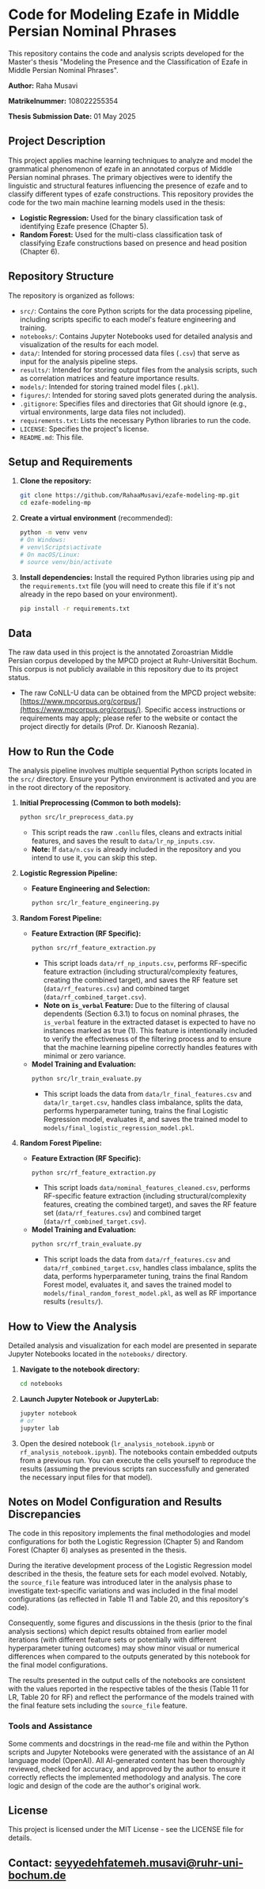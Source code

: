 # Code for Modeling Ezafe in Middle Persian Nominal Phrases

This repository contains the code and analysis scripts developed for the Master's thesis "Modeling the Presence and the Classification of Ezafe in Middle Persian Nominal Phrases".

**Author:** Raha Musavi

**Matrikelnummer:** 108022255354

**Thesis Submission Date:** 01 May 2025

## Project Description

This project applies machine learning techniques to analyze and model the grammatical phenomenon of ezafe in an annotated corpus of Middle Persian nominal phrases. The primary objectives were to identify the linguistic and structural features influencing the presence of ezafe and to classify different types of ezafe constructions. This repository provides the code for the two main machine learning models used in the thesis:

*   **Logistic Regression:** Used for the binary classification task of identifying Ezafe presence (Chapter 5).
*   **Random Forest:** Used for the multi-class classification task of classifying Ezafe constructions based on presence and head position (Chapter 6).

## Repository Structure

The repository is organized as follows:

*   `src/`: Contains the core Python scripts for the data processing pipeline, including scripts specific to each model's feature engineering and training.
*   `notebooks/`: Contains Jupyter Notebooks used for detailed analysis and visualization of the results for each model.
*   `data/`: Intended for storing processed data files (`.csv`) that serve as input for the analysis pipeline steps.
*   `results/`: Intended for storing output files from the analysis scripts, such as correlation matrices and feature importance results.
*   `models/`: Intended for storing trained model files (`.pkl`).
*   `figures/`: Intended for storing saved plots generated during the analysis.
*   `.gitignore`: Specifies files and directories that Git should ignore (e.g., virtual environments, large data files not included).
*   `requirements.txt`: Lists the necessary Python libraries to run the code.
*   `LICENSE`: Specifies the project's license.
*   `README.md`: This file.

## Setup and Requirements

1.  **Clone the repository:**
    ```bash
    git clone https://github.com/RahaaMusavi/ezafe-modeling-mp.git
    cd ezafe-modeling-mp
    ```
2.  **Create a virtual environment** (recommended):
    ```bash
    python -m venv venv
    # On Windows:
    # venv\Scripts\activate
    # On macOS/Linux:
    # source venv/bin/activate
    ```
3.  **Install dependencies:** Install the required Python libraries using pip and the `requirements.txt` file (you will need to create this file if it's not already in the repo based on your environment).
    ```bash
    pip install -r requirements.txt
    ```

## Data

The raw data used in this project is the annotated Zoroastrian Middle Persian corpus developed by the MPCD project at Ruhr-Universität Bochum. This corpus is not publicly available in this repository due to its project status.

*   The raw CoNLL-U data can be obtained from the MPCD project website: [https://www.mpcorpus.org/corpus/](https://www.mpcorpus.org/corpus/). Specific access instructions or requirements may apply; please refer to the website or contact the project directly for details (Prof. Dr. Kianoosh Rezania).

## How to Run the Code

The analysis pipeline involves multiple sequential Python scripts located in the `src/` directory. Ensure your Python environment is activated and you are in the root directory of the repository.

1.  **Initial Preprocessing (Common to both models):**
    ```bash
    python src/lr_preprocess_data.py
    ```
    *   This script reads the raw `.conllu` files, cleans and extracts initial features, and saves the result to `data/lr_np_inputs.csv`.
    *   **Note:** If `data/n.csv` is already included in the repository and you intend to use it, you can skip this step.
    
2.  **Logistic Regression Pipeline:**
    *   **Feature Engineering and Selection:**
        ```bash
        python src/lr_feature_engineering.py
        
        ```
3.  **Random Forest Pipeline:**
    *   **Feature Extraction (RF Specific):**
        ```bash
        python src/rf_feature_extraction.py
        ```
        *   This script loads `data/rf_np_inputs.csv`, performs RF-specific feature extraction (including structural/complexity features, creating the combined target), and saves the RF feature set (`data/rf_features.csv`) and combined target (`data/rf_combined_target.csv`).
        *   **Note on `is_verbal` Feature:** Due to the filtering of clausal dependents (Section 6.3.1) to focus on nominal phrases, the `is_verbal` feature in the extracted dataset is expected to have no instances marked as true (1). This feature is intentionally included to verify the effectiveness of the filtering process and to ensure that the machine learning pipeline correctly handles features with minimal or zero variance.
    *   **Model Training and Evaluation:**
        ```bash
        python src/lr_train_evaluate.py
        ```
        *   This script loads the data from `data/lr_final_features.csv` and `data/lr_target.csv`, handles class imbalance, splits the data, performs hyperparameter tuning, trains the final Logistic Regression model, evaluates it, and saves the trained model to `models/final_logistic_regression_model.pkl`.

3.  **Random Forest Pipeline:**
    *   **Feature Extraction (RF Specific):**
        ```bash
        python src/rf_feature_extraction.py
        ```
        *   This script loads `data/nominal_features_cleaned.csv`, performs RF-specific feature extraction (including structural/complexity features, creating the combined target), and saves the RF feature set (`data/rf_features.csv`) and combined target (`data/rf_combined_target.csv`).
    *   **Model Training and Evaluation:**
        ```bash
        python src/rf_train_evaluate.py
        ```
        *   This script loads the data from `data/rf_features.csv` and `data/rf_combined_target.csv`, handles class imbalance, splits the data, performs hyperparameter tuning, trains the final Random Forest model, evaluates it, and saves the trained model to `models/final_random_forest_model.pkl`, as well as RF importance results (`results/`).

## How to View the Analysis

Detailed analysis and visualization for each model are presented in separate Jupyter Notebooks located in the `notebooks/` directory.

1.  **Navigate to the notebook directory:**
    ```bash
    cd notebooks
    ```
2.  **Launch Jupyter Notebook or JupyterLab:**
    ```bash
    jupyter notebook
    # or
    jupyter lab
    ```
3.  Open the desired notebook (`lr_analysis_notebook.ipynb` or `rf_analysis_notebook.ipynb`). The notebooks contain embedded outputs from a previous run. You can execute the cells yourself to reproduce the results (assuming the previous scripts ran successfully and generated the necessary input files for that model).

## Notes on Model Configuration and Results Discrepancies

The code in this repository implements the final methodologies and model configurations for both the Logistic Regression (Chapter 5) and Random Forest (Chapter 6) analyses as presented in the thesis.

During the iterative development process of the Logistic Regression model described in the thesis, the feature sets for each model evolved. Notably, the `source_file` feature was introduced later in the analysis phase to investigate text-specific variations and was included in the final model configurations (as reflected in Table 11 and Table 20, and this repository's code).

Consequently, some figures and discussions in the thesis (prior to the final analysis sections) which depict results obtained from earlier model iterations (with different feature sets or potentially with different hyperparameter tuning outcomes) may show minor visual or numerical differences when compared to the outputs generated by this notebook for the final model configurations.

The results presented in the output cells of the notebooks are consistent with the values reported in the respective tables of the thesis (Table 11 for LR, Table 20 for RF) and reflect the performance of the models trained with the final feature sets including the `source_file` feature. 

### Tools and Assistance

Some comments and docstrings in the read-me file and within the Python scripts and Jupyter Notebooks were generated with the assistance of an AI language model (OpenAI). All AI-generated content has been thoroughly reviewed, checked for accuracy, and approved by the author to ensure it correctly reflects the implemented methodology and analysis. The core logic and design of the code are the author's original work.

## License

This project is licensed under the MIT License - see the LICENSE file for details.

## Contact: seyyedehfatemeh.musavi@ruhr-uni-bochum.de
